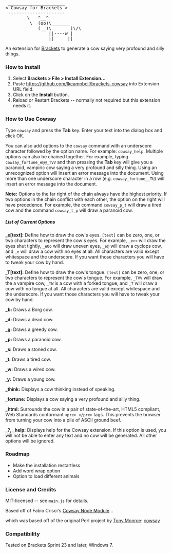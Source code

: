 <pre>
 _____________________
&lt; Cowsay for Brackets &gt; 
 ---------------------
        \   ^__^
         \  (oo)\_______
            (__)\       )\/\
                ||----w |
                ||     ||
</pre>
An extension for [Brackets](https://github.com/adobe/brackets/) to generate
a cow saying very profound and silly things.

### How to Install
1. Select **Brackets > File > Install Extension...**
2. Paste https://github.com/lkcampbell/brackets-cowsay into Extension URL field.
3. Click on the **Install** button.
4. Reload or Restart Brackets -- normally not required but this extension
needs it.

### How to Use Cowsay
Type `cowsay` and press the **Tab** key.  Enter your text into the dialog box
and click OK.

You can also add options to the `cowsay` command with an underscore character
followed by the option name. For example: `cowsay_help`. Multiple options
can also be chained together. For example, typing `cowsay_fortune_e@@_TVV` and
then pressing the **Tab** key will give you a paranoid, vampiric cow saying
a very profound and silly thing. Using an unrecognized option will insert an
error message into the document.  Using more than one underscore character
in a row (e.g. `cowsay_fortune__TU`) will insert an error message into the
document.

**Note:** Options to the far right of the chain always have the highest
priority. If two options in the chain conflict with each other, the option
on the right will have precedence. For example, the command `cowsay_p_t`
will draw a tired cow and the command `cowsay_t_p` will draw a paranoid
cow.

##### List of Current Options
**_e[text]:** Define how to draw the cow's eyes.  `[text]` can be zero, one, or
two characters to represent the cow's eyes.  For example, `_e><` will draw the
eyes shut tightly, `_eOo` will draw uneven eyes, `_e@` will draw a cyclops cow,
and `_e` will draw a cow with no eyes at all.  All characters are valid except
whitespace and the underscore.  If you want those characters you will have to
tweak your cow by hand.

**_T[text]:** Define how to draw the cow's tongue.  `[text]` can be zero, one, or
two characters to represent the cow's tongue.  For example, `_TVV` will draw the
a vampire cow, `_TW` is a cow with a forked tongue, and `_T` will draw a cow with
no tongue at all.  All characters are valid except whitespace and the underscore.
If you want those characters you will have to tweak your cow by hand.

**_b:** Draws a Borg cow.

**_d:** Draws a dead cow.

**_g:** Draws a greedy cow.

**_p:** Draws a paranoid cow.

**_s:** Draws a stoned cow.

**_t:** Draws a tired cow.

**_w:** Draws a wired cow.

**_y:** Draws a young cow.

**_think:** Displays a cow thinking instead of speaking.

**_fortune:** Displays a cow saying a very profound and silly thing.

**_html:** Surrounds the cow in a pair of state-of-the-art, HTML5 compliant, Web Standards
conformant `<pre> </pre>` tags. This prevents the browser from turning your cow into a pile
of ASCII ground beef.


**_?, _help:** Displays help for the Cowsay extension.  If this option is used,
you will not be able to enter any text and no cow will be generated.  All other
options will be ignored.

### Roadmap
* Make the installation restartless
* Add word wrap option
* Option to load different animals

### License and Credits
MIT-licensed -- see `main.js` for details.

Based off of Fabio Crisci's [Cowsay Node Module](https://github.com/piuccio/cowsay)...

which was based off of the original Perl project by
[Tony Monroe](http://www.nog.net/~tony/): [cowsay](https://github.com/schacon/cowsay)

### Compatibility
Tested on Brackets Sprint 23 and later, Windows 7.
